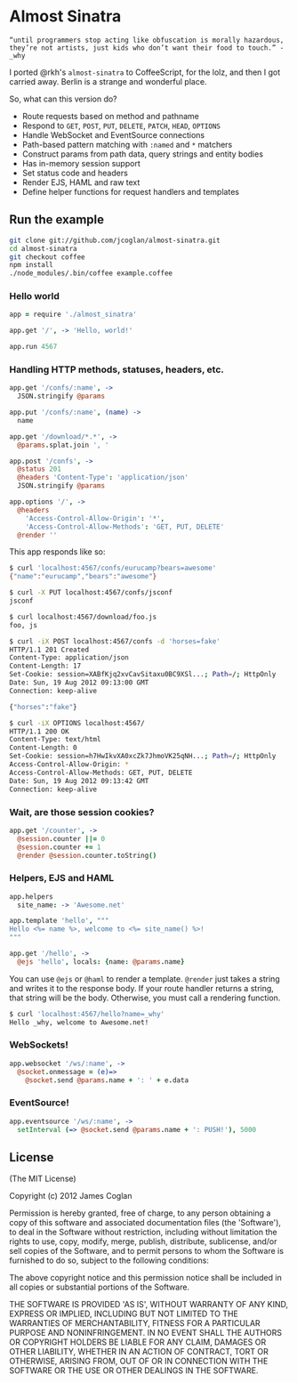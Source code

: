 # Almost Sinatra

    “until programmers stop acting like obfuscation is morally hazardous,
    they’re not artists, just kids who don’t want their food to touch.” - _why

I ported @rkh's `almost-sinatra` to CoffeeScript, for the lolz, and then I got
carried away. Berlin is a strange and wonderful place.

So, what can this version do?

* Route requests based on method and pathname
* Respond to `GET`, `POST`, `PUT`, `DELETE`, `PATCH`, `HEAD`, `OPTIONS`
* Handle WebSocket and EventSource connections
* Path-based pattern matching with `:named` and `*` matchers
* Construct params from path data, query strings and entity bodies
* Has in-memory session support
* Set status code and headers
* Render EJS, HAML and raw text
* Define helper functions for request handlers and templates


## Run the example

```bash
git clone git://github.com/jcoglan/almost-sinatra.git
cd almost-sinatra
git checkout coffee
npm install
./node_modules/.bin/coffee example.coffee
```


### Hello world

```coffee
app = require './almost_sinatra'

app.get '/', -> 'Hello, world!'

app.run 4567
```


### Handling HTTP methods, statuses, headers, etc.

```coffee
app.get '/confs/:name', ->
  JSON.stringify @params

app.put '/confs/:name', (name) ->
  name

app.get '/download/*.*', ->
  @params.splat.join ', '

app.post '/confs', ->
  @status 201
  @headers 'Content-Type': 'application/json'
  JSON.stringify @params

app.options '/', ->
  @headers
    'Access-Control-Allow-Origin': '*',
    'Access-Control-Allow-Methods': 'GET, PUT, DELETE'
  @render ''
```

This app responds like so:

```bash
$ curl 'localhost:4567/confs/eurucamp?bears=awesome'
{"name":"eurucamp","bears":"awesome"}

$ curl -X PUT localhost:4567/confs/jsconf
jsconf

$ curl localhost:4567/download/foo.js
foo, js

$ curl -iX POST localhost:4567/confs -d 'horses=fake'
HTTP/1.1 201 Created
Content-Type: application/json
Content-Length: 17
Set-Cookie: session=XABfKjq2xvCavSitaxu0BC9XSl...; Path=/; HttpOnly
Date: Sun, 19 Aug 2012 09:13:00 GMT
Connection: keep-alive

{"horses":"fake"}

$ curl -iX OPTIONS localhost:4567/
HTTP/1.1 200 OK
Content-Type: text/html
Content-Length: 0
Set-Cookie: session=h7HwIkvXA0xcZk7JhmoVK25qNH...; Path=/; HttpOnly
Access-Control-Allow-Origin: *
Access-Control-Allow-Methods: GET, PUT, DELETE
Date: Sun, 19 Aug 2012 09:13:42 GMT
Connection: keep-alive
```


### Wait, are those session cookies?

```coffee
app.get '/counter', ->
  @session.counter ||= 0
  @session.counter += 1
  @render @session.counter.toString()
```


### Helpers, EJS and HAML

```coffee
app.helpers
  site_name: -> 'Awesome.net'

app.template 'hello', """
Hello <%= name %>, welcome to <%= site_name() %>!
"""

app.get '/hello', ->
  @ejs 'hello', locals: {name: @params.name}
```

You can use `@ejs` or `@haml` to render a template. `@render` just takes a
string and writes it to the response body. If your route handler returns a
string, that string will be the body. Otherwise, you must call a rendering
function.

```bash
$ curl 'localhost:4567/hello?name=_why'
Hello _why, welcome to Awesome.net!
```


### WebSockets!

```coffee
app.websocket '/ws/:name', ->
  @socket.onmessage = (e)=>
    @socket.send @params.name + ': ' + e.data
```


### EventSource!

```coffee
app.eventsource '/ws/:name', ->
  setInterval (=> @socket.send @params.name + ': PUSH!'), 5000
```


## License

(The MIT License)

Copyright (c) 2012 James Coglan

Permission is hereby granted, free of charge, to any person obtaining a copy of
this software and associated documentation files (the 'Software'), to deal in
the Software without restriction, including without limitation the rights to use,
copy, modify, merge, publish, distribute, sublicense, and/or sell copies of the
Software, and to permit persons to whom the Software is furnished to do so,
subject to the following conditions:

The above copyright notice and this permission notice shall be included in all
copies or substantial portions of the Software.

THE SOFTWARE IS PROVIDED 'AS IS', WITHOUT WARRANTY OF ANY KIND, EXPRESS OR
IMPLIED, INCLUDING BUT NOT LIMITED TO THE WARRANTIES OF MERCHANTABILITY, FITNESS
FOR A PARTICULAR PURPOSE AND NONINFRINGEMENT. IN NO EVENT SHALL THE AUTHORS OR
COPYRIGHT HOLDERS BE LIABLE FOR ANY CLAIM, DAMAGES OR OTHER LIABILITY, WHETHER
IN AN ACTION OF CONTRACT, TORT OR OTHERWISE, ARISING FROM, OUT OF OR IN
CONNECTION WITH THE SOFTWARE OR THE USE OR OTHER DEALINGS IN THE SOFTWARE.
